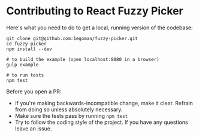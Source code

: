 # Contributing to React Fuzzy Picker

Here's what you need to do to get a local, running version of the codebase:
```
git clone git@github.com:1egoman/fuzzy-picker.git
cd fuzzy-picker
npm install --dev

# to build the example (open localhost:8080 in a browser)
gulp example

# to run tests
npm test
```

Before you open a PR:
- If you're making backwards-incompatible change, make it clear. Refrain from doing so unless
  absolutely necessary.
- Make sure the tests pass by running `npm test`
- Try to follow the coding style of the project. If you have any questions leave an issue.
